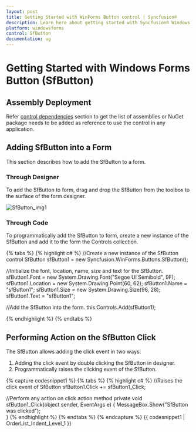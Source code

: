 ```yaml
---
layout: post
title: Getting Started with WinForms Button control | Syncfusion®
description: Learn here about getting started with Syncfusion® Windows Forms Button (SfButton) control and more details.
platform: windowsforms
control: SfButton
documentation: ug
---
```


# Getting Started with Windows Forms Button (SfButton)

## Assembly Deployment

Refer [control dependencies](https://help.syncfusion.com/windowsforms/control-dependencies#sfbutton) section to get the list of assemblies or NuGet package needs to be added as reference to use the control in any application. 

## Adding SfButton into a Form

This section describes how to add the SfButton to a form.

### Through Designer

To add the SfButton to form, drag and drop the SfButton from the toolbox to the surface of the form designer.

![SfButton_img1](SfButton_images/SfButton_img1.jpeg)

### Through Code

To programmatically add the SfButton to form, create a new instance of the SfButton and add it to the form the Controls collection.


{% tabs %}
{% highlight c# %}
//Create a new instance of the SfButton control
SfButton sfButton1 = new Syncfusion.WinForms.Buttons.SfButton();

//Initialize the font, location, name, size and text for the SfButton.
sfButton1.Font = new System.Drawing.Font("Segoe UI Semibold", 9F);
sfButton1.Location = new System.Drawing.Point(60, 62);
sfButton1.Name = "sfButton1";
sfButton1.Size = new System.Drawing.Size(96, 28);
sfButton1.Text = "sfButton1";

//Add the SfButton into the form.
this.Controls.Add(sfButton1);

{% endhighlight %}
{% endtabs %}

## Performing Action on the SfButton Click

The SfButton allows adding the click event in two ways:

1. Adding the click event by double clicking the SfButton in designer.
2. Programmatically raises the clicking event of the SfButton.

{% capture codesnippet1 %}
{% tabs %}
{% highlight c# %}
//Raises the click event of SfButton
sfButton1.Click += sfButton1_Click;

//Perform any action on click action method
private void sfButton1_Click(object sender, EventArgs e)
{
    MessageBox.Show("SfButton was clicked");    
}
{% endhighlight %}
{% endtabs %}
{% endcapture %}
{{ codesnippet1 | OrderList_Indent_Level_1 }}